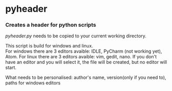 # pyheader
### Creates a header for python scripts

<i>pyheader.py</i> needs to be copied to your current working directory.

This script is build for windows and linux.  
For windows there are 3 editors avaible: IDLE, PyCharm (not working yet), Atom.
For linux there are 3 editors avaible: vim, gedit, nano.
If you don't have an editor and you will select it, the file will be created, but no editor will start.

What needs to be personalised: author's name, version(only if you need to), paths for windows editors

